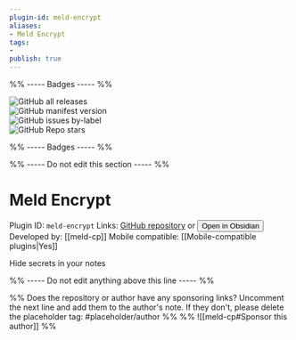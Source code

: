 ```yaml
---
plugin-id: meld-encrypt
aliases:
- Meld Encrypt
tags: 
- 
publish: true
---
```


%% ----- Badges ----- %%

![GitHub all releases](https://img.shields.io/github/downloads/meld-cp/obsidian-encrypt/total?color=573E7A&logo=github&style=for-the-badge)   
![GitHub manifest version](https://img.shields.io/github/manifest-json/v/meld-cp/obsidian-encrypt?color=573E7A&logo=github&style=for-the-badge)   
![GitHub issues by-label](https://img.shields.io/github/issues/meld-cp/obsidian-encrypt/help%20wanted?color=573E7A&logo=github&style=for-the-badge)   
![GitHub Repo stars](https://img.shields.io/github/stars/meld-cp/obsidian-encrypt?color=573E7A&logo=github&style=for-the-badge)

%% ----- Badges ----- %%

%% ----- Do not edit this section ----- %%

# Meld Encrypt

Plugin ID: `meld-encrypt`
Links: [GitHub repository](https://github.com/meld-cp/obsidian-encrypt) or [<button id=HH>Open in Obsidian</button>](obsidian://goto-plugin?id=meld-encrypt)
Developed by: [[meld-cp]]
Mobile compatible: [[Mobile-compatible plugins|Yes]]

Hide secrets in your notes

%% ----- Do not edit anything above this line ----- %% 

%% Does the repository or author have any sponsoring links? Uncomment the next line and add them to the author's note. If they don't, please delete the placeholder tag: #placeholder/author %%
%% ![[meld-cp#Sponsor this author]] %%
